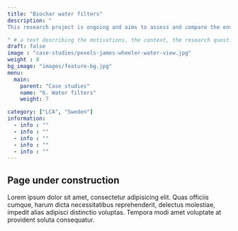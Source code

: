 ```yaml
---
title: "Biochar water filters"
description: "
This research project is ongoing and aims to assess and compare the environmental impacts of sandfilters and biocharfilters in smallscale, onsite wastewater treatment.

" # a text describing the motivations, the context, the research questions, attratively
draft: false
image : "case-studies/pexels-james-wheeler-water-view.jpg"
weight : 8
bg_image: "images/feature-bg.jpg"
menu:
  main:
    parent: "Case studies"
    name: "6. Water filters"
    weight: 7

category: ["LCA", "Sweden"]
information:
  - info : ""
  - info : ""
  - info : ""
  - info : ""
  - info : ""
---
```


## Page under construction 

Lorem ipsum dolor sit amet, consectetur adipisicing elit. Quas officiis cumque, harum dicta necessitatibus
reprehenderit, delectus molestiae, impedit alias adipisci distinctio voluptas. Tempora modi amet voluptate
at provident soluta consequatur.
